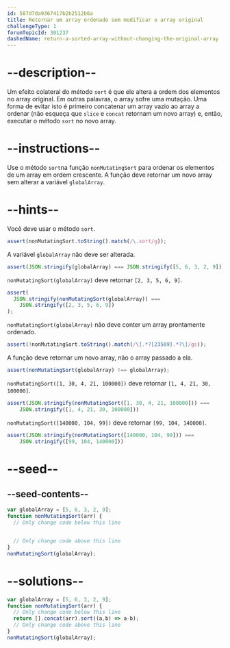 ```yaml
---
id: 587d7da9367417b2b2512b6a
title: Retornar um array ordenado sem modificar o array original
challengeType: 1
forumTopicId: 301237
dashedName: return-a-sorted-array-without-changing-the-original-array
---
```


# --description--

Um efeito colateral do método `sort` é que ele altera a ordem dos elementos no array original. Em outras palavras, o array sofre uma mutação. Uma forma de evitar isto é primeiro concatenar um array vazio ao array a ordenar (não esqueça que `slice` e `concat` retornam um novo array) e, então, executar o método `sort` no novo array.

# --instructions--

Use o método `sort`na função `nonMutatingSort` para ordenar os elementos de um array em ordem crescente. A função deve retornar um novo array sem alterar a variável `globalArray`.

# --hints--

Você deve usar o método `sort`.

```js
assert(nonMutatingSort.toString().match(/\.sort/g));
```

A variável `globalArray` não deve ser alterada.

```js
assert(JSON.stringify(globalArray) === JSON.stringify([5, 6, 3, 2, 9]));
```

`nonMutatingSort(globalArray)` deve retornar `[2, 3, 5, 6, 9]`.

```js
assert(
  JSON.stringify(nonMutatingSort(globalArray)) ===
    JSON.stringify([2, 3, 5, 6, 9])
);
```

`nonMutatingSort(globalArray)` não deve conter um array prontamente ordenado.

```js
assert(!nonMutatingSort.toString().match(/\[.*?[23569].*?\]/gs));
```

A função deve retornar um novo array, não o array passado a ela.

```js
assert(nonMutatingSort(globalArray) !== globalArray);
```

`nonMutatingSort([1, 30, 4, 21, 100000])` deve retornar `[1, 4, 21, 30, 100000]`.

```js
assert(JSON.stringify(nonMutatingSort([1, 30, 4, 21, 100000])) ===
    JSON.stringify([1, 4, 21, 30, 100000]))
```

`nonMutatingSort([140000, 104, 99])` deve retornar `[99, 104, 140000]`.

```js
assert(JSON.stringify(nonMutatingSort([140000, 104, 99])) ===
    JSON.stringify([99, 104, 140000]))
```

# --seed--

## --seed-contents--

```js
var globalArray = [5, 6, 3, 2, 9];
function nonMutatingSort(arr) {
  // Only change code below this line


  // Only change code above this line
}
nonMutatingSort(globalArray);
```

# --solutions--

```js
var globalArray = [5, 6, 3, 2, 9];
function nonMutatingSort(arr) {
  // Only change code below this line
  return [].concat(arr).sort((a,b) => a-b);
  // Only change code above this line
}
nonMutatingSort(globalArray);
```
